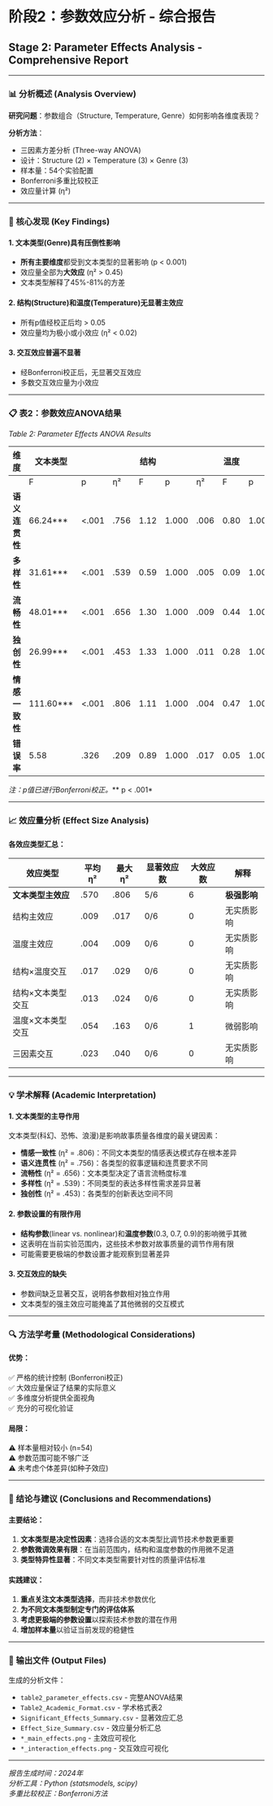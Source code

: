 # 阶段2：参数效应分析 - 综合报告
## Stage 2: Parameter Effects Analysis - Comprehensive Report

---

### 📊 分析概述 (Analysis Overview)

**研究问题**：参数组合（Structure, Temperature, Genre）如何影响各维度表现？

**分析方法**：
- 三因素方差分析 (Three-way ANOVA)
- 设计：Structure (2) × Temperature (3) × Genre (3) 
- 样本量：54个实验配置
- Bonferroni多重比较校正
- 效应量计算 (η²)

---

### 🎯 核心发现 (Key Findings)

#### 1. **文本类型(Genre)具有压倒性影响**
- **所有主要维度**都受到文本类型的显著影响 (p < 0.001)
- 效应量全部为**大效应** (η² > 0.45)
- 文本类型解释了45%-81%的方差

#### 2. **结构(Structure)和温度(Temperature)无显著主效应**
- 所有p值经校正后均 > 0.05
- 效应量均为极小或小效应 (η² < 0.02)

#### 3. **交互效应普遍不显著**
- 经Bonferroni校正后，无显著交互效应
- 多数交互效应量为小效应

---

### 📋 表2：参数效应ANOVA结果
*Table 2: Parameter Effects ANOVA Results*

| 维度 | 文本类型 | | | 结构 | | | 温度 | | |
|------|----------|---|---|------|---|---|------|---|---|
| | F | p | η² | F | p | η² | F | p | η² |
| **语义连贯性** | 66.24*** | <.001 | .756 | 1.12 | 1.000 | .006 | 0.80 | 1.000 | .009 |
| **多样性** | 31.61*** | <.001 | .539 | 0.59 | 1.000 | .005 | 0.09 | 1.000 | .001 |
| **流畅性** | 48.01*** | <.001 | .656 | 1.30 | 1.000 | .009 | 0.44 | 1.000 | .006 |
| **独创性** | 26.99*** | <.001 | .453 | 1.33 | 1.000 | .011 | 0.28 | 1.000 | .005 |
| **情感一致性** | 111.60*** | <.001 | .806 | 1.11 | 1.000 | .004 | 0.47 | 1.000 | .003 |
| **错误率** | 5.58 | .326 | .209 | 0.89 | 1.000 | .017 | 0.05 | 1.000 | .002 |

*注：p值已进行Bonferroni校正。*** p < .001*

---

### 📈 效应量分析 (Effect Size Analysis)

#### 各效应类型汇总：

| 效应类型 | 平均η² | 最大η² | 显著效应数 | 大效应数 | 解释 |
|----------|---------|---------|-----------|----------|------|
| **文本类型主效应** | .570 | .806 | 5/6 | 6 | **极强影响** |
| 结构主效应 | .009 | .017 | 0/6 | 0 | 无实质影响 |
| 温度主效应 | .004 | .009 | 0/6 | 0 | 无实质影响 |
| 结构×温度交互 | .017 | .029 | 0/6 | 0 | 无实质影响 |
| 结构×文本类型交互 | .013 | .024 | 0/6 | 0 | 无实质影响 |
| 温度×文本类型交互 | .054 | .163 | 0/6 | 1 | 微弱影响 |
| 三因素交互 | .023 | .040 | 0/6 | 0 | 无实质影响 |

---

### 💡 学术解释 (Academic Interpretation)

#### 1. **文本类型的主导作用**
文本类型(科幻、恐怖、浪漫)是影响故事质量各维度的最关键因素：

- **情感一致性** (η² = .806)：不同文本类型的情感表达模式存在根本差异
- **语义连贯性** (η² = .756)：各类型的叙事逻辑和连贯要求不同  
- **流畅性** (η² = .656)：文本类型决定了语言流畅度标准
- **多样性** (η² = .539)：不同类型的表达多样性需求差异显著
- **独创性** (η² = .453)：各类型的创新表达空间不同

#### 2. **参数设置的有限作用**
- **结构参数**(linear vs. nonlinear)和**温度参数**(0.3, 0.7, 0.9)的影响微乎其微
- 这表明在当前实验范围内，这些技术参数对故事质量的调节作用有限
- 可能需要更极端的参数设置才能观察到显著差异

#### 3. **交互效应的缺失**
- 参数间缺乏显著交互，说明各参数相对独立作用
- 文本类型的强主效应可能掩盖了其他微弱的交互模式

---

### 🔍 方法学考量 (Methodological Considerations)

#### 优势：
✅ 严格的统计控制 (Bonferroni校正)  
✅ 大效应量保证了结果的实际意义  
✅ 多维度分析提供全面视角  
✅ 充分的可视化验证  

#### 局限：
⚠️ 样本量相对较小 (n=54)  
⚠️ 参数范围可能不够广泛  
⚠️ 未考虑个体差异(如种子效应)  

---

### 📝 结论与建议 (Conclusions and Recommendations)

#### 主要结论：
1. **文本类型是决定性因素**：选择合适的文本类型比调节技术参数更重要
2. **参数微调效果有限**：在当前范围内，结构和温度参数的作用微不足道
3. **类型特异性显著**：不同文本类型需要针对性的质量评估标准

#### 实践建议：
1. **重点关注文本类型选择**，而非技术参数优化
2. **为不同文本类型制定专门的评估体系**
3. **考虑更极端的参数设置**以探索技术参数的潜在作用
4. **增加样本量**以验证当前发现的稳健性

---

### 📁 输出文件 (Output Files)

生成的分析文件：
- `table2_parameter_effects.csv` - 完整ANOVA结果
- `Table2_Academic_Format.csv` - 学术格式表2
- `Significant_Effects_Summary.csv` - 显著效应汇总
- `Effect_Size_Summary.csv` - 效应量分析汇总
- `*_main_effects.png` - 主效应可视化
- `*_interaction_effects.png` - 交互效应可视化

---

*报告生成时间：2024年*  
*分析工具：Python (statsmodels, scipy)*  
*多重比较校正：Bonferroni方法*
